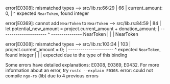 error[E0308]: mismatched types
  --> src/lib.rs:66:29
   |
66 |             current_amount: 0,
   |                             ^ expected `NearToken`, found integer

error[E0369]: cannot add `NearToken` to `NearToken`
  --> src/lib.rs:84:59
   |
84 |         let potential_new_amount = project.current_amount + donation_amount;
   |                                    ---------------------- ^ --------------- NearToken
   |                                    |
   |                                    NearToken

error[E0308]: mismatched types
   --> src/lib.rs:103:34
    |
103 |         project.current_amount = 0;
    |         ----------------------   ^ expected `NearToken`, found integer
    |         |
    |         expected due to the type of this binding

Some errors have detailed explanations: E0308, E0369, E0432.
For more information about an error, try `rustc --explain E0308`.
error: could not compile `ngo-rs` (lib) due to 4 previous errors
